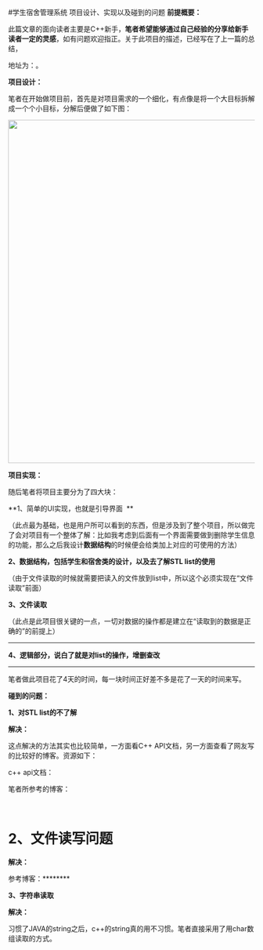 #学生宿舍管理系统 项目设计、实现以及碰到的问题
**前提概要：**

此篇文章的面向读者主要是C++新手，**笔者希望能够通过自己经验的分享给新手读者一定的灵感**，如有问题欢迎指正。关于此项目的描述，已经写在了上一篇的总结，

地址为：。

 

 

**项目设计：**

笔者在开始做项目前，首先是对项目需求的一个细化，有点像是将一个大目标拆解成一个个小目标，分解后便做了如下图：

<img src="https://raw.githubusercontent.com/Double2hao/xujiajia_blog/main/img/16209911212110.png " width="800" height="700" alt=""> 

 

**项目实现：**

随后笔者将项目主要分为了四大块：

**1、简单的UI实现，也就是引导界面  **

（此点最为基础，也是用户所可以看到的东西，但是涉及到了整个项目，所以做完了会对项目有一个整体了解：比如我考虑到后面有一个界面需要做到删除学生信息的功能，那么之后我设计**数据结构**的时候便会给类加上对应的可使用的方法）

 

**2、数据结构，包括学生和宿舍类的设计，以及去了解STL list的使用**

（由于文件读取的时候就需要把读入的文件放到list中，所以这个必须实现在“文件读取”前面）

 

**3、文件读取**

（此点是此项目很关键的一点，一切对数据的操作都是建立在“读取到的数据是正确的”的前提上）

** **

**4、逻辑部分，说白了就是对list的操作，增删查改**

** **

笔者做此项目花了4天的时间，每一块时间正好差不多是花了一天的时间来写。

 

 

**碰到的问题：**

**1、对STL list的不了解**

**解决：**

这点解决的方法其实也比较简单，一方面看C++ API文档，另一方面查看了网友写的比较好的博客。资源如下：

c++ api文档：

笔者所参考的博客：  

  





#  





#  2、文件读写问题



**解决：**

参考博客：********

 

**3、字符串读取**

**解决：**

习惯了JAVA的string之后，c++的string真的用不习惯。笔者直接采用了用char数组读取的方式。

 
